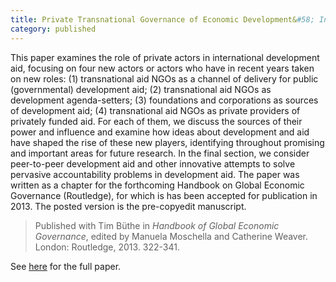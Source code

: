 ```yaml
---
title: Private Transnational Governance of Economic Development&#58; International Development Aid 
category: published
---
```




<div class="message">
This paper examines the role of private actors in international development aid, focusing on four new actors or actors who have in recent years taken on new roles: (1) transnational aid NGOs as a channel of delivery for public (governmental) development aid; (2) transnational aid NGOs as development agenda-setters; (3) foundations and corporations as sources of development aid; (4) transnational aid NGOs as private providers of privately funded aid. For each of them, we discuss the sources of their power and influence and examine how ideas about development and aid have shaped the rise of these new players, identifying throughout promising and important areas for future research. In the final section, we consider peer-to-peer development aid and other innovative attempts to solve pervasive accountability problems in development aid. The paper was written as a chapter for the forthcoming Handbook on Global Economic Governance (Routledge), for which is has been accepted for publication in 2013. The posted version is the pre-copyedit manuscript.
</div>

> Published with Tim Büthe in *Handbook of Global Economic Governance*, edited by Manuela Moschella and Catherine Weaver. London: Routledge, 2013. 322-341.

See [here](https://papers.ssrn.com/sol3/papers.cfm?abstract_id=2290424) for the full paper.
 
<br>
<br>